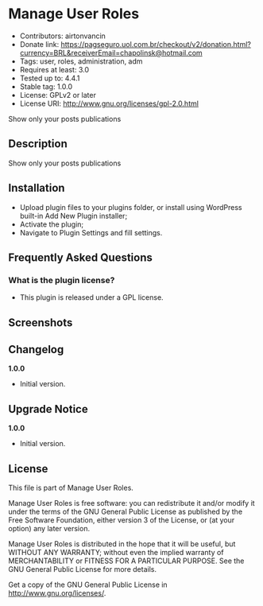 # Manage User Roles

- Contributors: airtonvancin
- Donate link: https://pagseguro.uol.com.br/checkout/v2/donation.html?currency=BRL&receiverEmail=chapolinsk@hotmail.com
- Tags: user, roles, administration, adm
- Requires at least: 3.0
- Tested up to: 4.4.1
- Stable tag: 1.0.0
- License: GPLv2 or later
- License URI: http://www.gnu.org/licenses/gpl-2.0.html

Show only your posts publications

## Description

Show only your posts publications

## Installation

* Upload plugin files to your plugins folder, or install using WordPress built-in Add New Plugin installer;
* Activate the plugin;
* Navigate to Plugin Settings and fill settings.

## Frequently Asked Questions

### What is the plugin license?

* This plugin is released under a GPL license.

## Screenshots

## Changelog

**1.0.0**

* Initial version.

## Upgrade Notice

**1.0.0**

* Initial version.

## License 

This file is part of Manage User Roles.

Manage User Roles is free software: you can redistribute it and/or modify it under the terms of the GNU General Public License as published
by the Free Software Foundation, either version 3 of the License, or (at your option) any later version.

Manage User Roles is distributed in the hope that it will be useful, but WITHOUT ANY WARRANTY; without even the implied warranty of
MERCHANTABILITY or FITNESS FOR A PARTICULAR PURPOSE. See the GNU General Public License for more details.

Get a copy of the GNU General Public License in <http://www.gnu.org/licenses/>.

